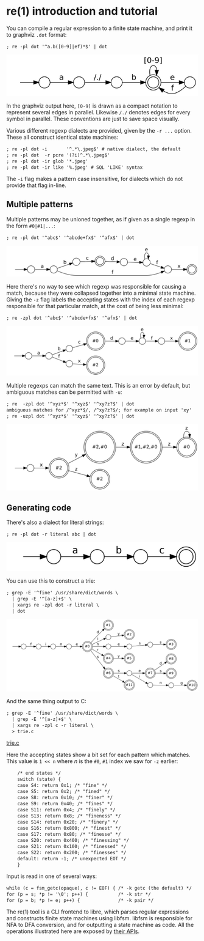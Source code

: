 
# re(1) introduction and tutorial

You can compile a regular expression to a finite state machine,
and print it to graphviz `.dot` format:
```
; re -pl dot '^a.b([0-9]|ef)*$' | dot
```
![re0.svg](re0.svg)

In the graphviz output here, `[0-9]` is drawn as a compact notation to represent several edges in parallel.
Likewise `/./` denotes edges for every symbol in parallel.
These conventions are just to save space visually.

Various different regexp dialects are provided, given by the `-r ...` option.
These all construct identical state machines:
```
; re -pl dot -i       '^.*\.jpeg$' # native dialect, the default
; re -pl dot  -r pcre '(?i)^.*\.jpeg$'
; re -pl dot -ir glob '*.jpeg'
; re -pl dot -ir like '%.jpeg' # SQL 'LIKE' syntax
```
The `-i` flag makes a pattern case insensitive, for dialects which do not provide that flag in-line.

## Multiple patterns

Multiple patterns may be unioned together,
as if given as a single regexp in the form `#0|#1|...`:
```
; re -pl dot '^abc$' '^abcde+fx$' '^afx$' | dot
```
![re2.svg](re2.svg)

Here there's no way to see which regexp was responsible for causing a match,
because they were collapsed together into a minimal state machine.
Giving the `-z` flag labels the accepting states with the index of each regexp responsible
for that particular match, at the cost of being less minimal:
```
; re -zpl dot '^abc$' '^abcde+fx$' '^afx$' | dot
```
![re3.svg](re3.svg)

Multiple regexps can match the same text.
This is an error by default, but ambiguous matches can be permitted with `-u`:
```
; re  -zpl dot '^xyz*$' '^xyz$' '^xy?z?$' | dot
ambiguous matches for /^xyz*$/, /^xy?z?$/; for example on input 'xy'
; re -uzpl dot '^xyz*$' '^xyz$' '^xy?z?$' | dot
```
![re4.svg](re4.svg)

## Generating code

There's also a dialect for literal strings:
```
; re -pl dot -r literal abc | dot
```
![re5.svg](re5.svg)

You can use this to construct a trie:
```
; grep -E '^fine' /usr/share/dict/words \
  | grep -E '^[a-z]+$' \
  | xargs re -zpl dot -r literal \
  | dot
```
![trie.svg](trie.svg)

And the same thing output to C:
```
; grep -E '^fine' /usr/share/dict/words \
  | grep -E '^[a-z]+$' \
  | xargs re -zpl c -r literal \
  > trie.c
```
[trie.c](trie.c)

Here the accepting states show a bit set for each pattern which matches.
This value is `1 << n` where _n_ is the `#0`, `#1` index we saw for `-z` earlier:
```
    /* end states */
    switch (state) {
    case S4: return 0x1; /* "fine" */
    case S5: return 0x2; /* "fined" */
    case S8: return 0x10; /* "finer" */
    case S9: return 0x40; /* "fines" */
    case S11: return 0x4; /* "finely" */
    case S13: return 0x8; /* "fineness" */
    case S14: return 0x20; /* "finery" */
    case S16: return 0x800; /* "finest" */
    case S17: return 0x80; /* "finesse" */
    case S20: return 0x400; /* "finessing" */
    case S21: return 0x100; /* "finessed" */
    case S22: return 0x200; /* "finesses" */
    default: return -1; /* unexpected EOT */
    }
```
Input is read in one of several ways:
```
while (c = fsm_getc(opaque), c != EOF) { /* -k getc (the default) */
for (p = s; *p != '\0'; p++) {           /* -k str */
for (p = b; *p != e; p++) {              /* -k pair */
```

The re(1) tool is a CLI frontend to libre, which parses regular expressions and constructs
finite state machines using libfsm. libfsm is responsible for NFA to DFA conversion,
and for outputting a state machine as code.
All the operations illustrated here are exposed by [their APIs](../../include).


